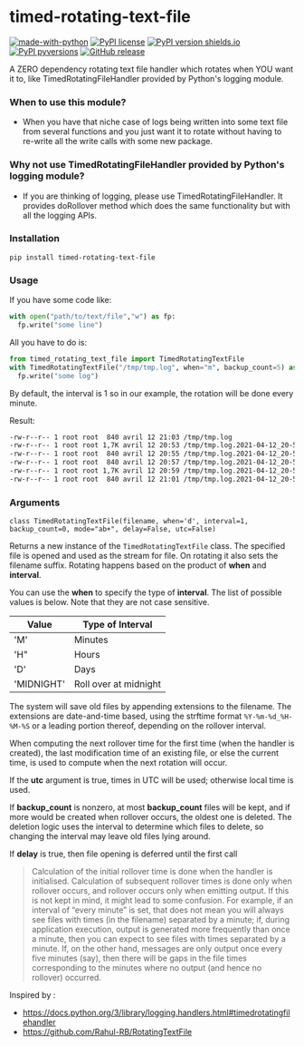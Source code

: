 # timed-rotating-text-file

[![made-with-python](https://img.shields.io/badge/Made%20with-Python-1f425f.svg)](https://www.python.org/) [![PyPI license](https://img.shields.io/pypi/l/timed-rotating-text-file.svg)](https://pypi.python.org/pypi/timed-rotating-text-file/) [![PyPI version shields.io](https://img.shields.io/pypi/v/timed-rotating-text-file.svg)](https://pypi.python.org/pypi/timed-rotating-text-file/) [![PyPI pyversions](https://img.shields.io/pypi/pyversions/timed-rotating-text-file.svg)](https://pypi.python.org/pypi/timed-rotating-text-file/) 
[![GitHub release](https://img.shields.io/github/release/bahamut45/timed-rotating-text-file.svg)](https://GitHub.com/bahamut45/timed-rotating-text-file/releases/)

A ZERO dependency rotating text file handler which rotates when YOU want it to, like TimedRotatingFileHandler provided by Python's logging module.

### When to use this module?
- When you have that niche case of logs being written into some text file from several functions and you just want it to rotate without having to re-write all the write calls with some new package.

### Why not use TimedRotatingFileHandler provided by Python's logging module?
- If you are thinking of logging, please use TimedRotatingFileHandler. It provides doRollover method which does the same functionality but with all the logging APIs.


### Installation
`pip install timed-rotating-text-file`

### Usage

If you have some code like:
```python
with open("path/to/text/file","w") as fp:
  fp.write("some line")
```
All you have to do is:
```python
from timed_rotating_text_file import TimedRotatingTextFile
with TimedRotatingTextFile("/tmp/tmp.log", when="m", backup_count=5) as fp:
  fp.write("some log")
``` 

By default, the interval is 1 so in our example, the rotation will be done every minute.

Result:

```bash
-rw-r--r-- 1 root root  840 avril 12 21:03 /tmp/tmp.log
-rw-r--r-- 1 root root 1,7K avril 12 20:53 /tmp/tmp.log.2021-04-12_20-51
-rw-r--r-- 1 root root  840 avril 12 20:55 /tmp/tmp.log.2021-04-12_20-53
-rw-r--r-- 1 root root  840 avril 12 20:57 /tmp/tmp.log.2021-04-12_20-55
-rw-r--r-- 1 root root 1,7K avril 12 20:59 /tmp/tmp.log.2021-04-12_20-57
-rw-r--r-- 1 root root  840 avril 12 21:01 /tmp/tmp.log.2021-04-12_20-59
```

### Arguments

`class TimedRotatingTextFile(filename, when='d', interval=1, backup_count=0, mode="ab+", delay=False, utc=False)`

Returns a new instance of the `TimedRotatingTextFile` class. The specified file is opened and used as the stream for file. On rotating it also sets the filename suffix. Rotating happens based on the product of **when** and **interval**.

You can use the **when** to specify the type of **interval**. The list of possible values is below. Note that they are not case sensitive.

| Value      | Type of Interval      |
|------------|-----------------------|
| 'M'        | Minutes               |
| 'H"        | Hours                 |
| 'D'        | Days                  |
| 'MIDNIGHT' | Roll over at midnight |

The system will save old files by appending extensions to the filename. The extensions are date-and-time based, using the strftime format `%Y-%m-%d_%H-%M-%S` or a leading portion thereof, depending on the rollover interval.

When computing the next rollover time for the first time (when the handler is created), the last modification time of an existing file, or else the current time, is used to compute when the next rotation will occur.

If the **utc** argument is true, times in UTC will be used; otherwise local time is used.

If **backup_count** is nonzero, at most **backup_count** files will be kept, and if more would be created when rollover occurs, the oldest one is deleted. The deletion logic uses the interval to determine which files to delete, so changing the interval may leave old files lying around.

If **delay** is true, then file opening is deferred until the first call

> Calculation of the initial rollover time is done when the handler is initialised. Calculation of subsequent rollover times is done only when rollover occurs, and rollover occurs only when emitting output. If this is not kept in mind, it might lead to some confusion. For example, if an interval of “every minute” is set, that does not mean you will always see files with times (in the filename) separated by a minute; if, during application execution, output is generated more frequently than once a minute, then you can expect to see files with times separated by a minute. If, on the other hand, messages are only output once every five minutes (say), then there will be gaps in the file times corresponding to the minutes where no output (and hence no rollover) occurred.

Inspired by :
- https://docs.python.org/3/library/logging.handlers.html#timedrotatingfilehandler
- https://github.com/Rahul-RB/RotatingTextFile
